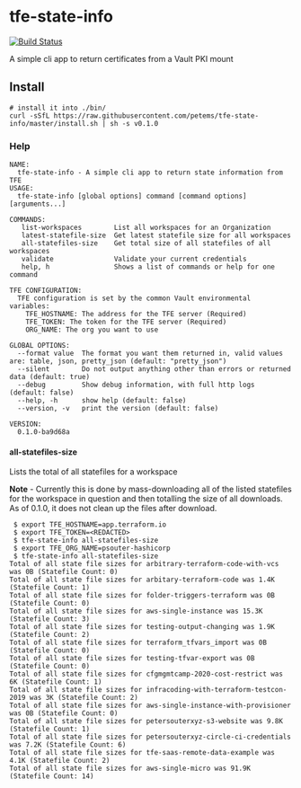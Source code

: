 # tfe-state-info

[![Build Status](https://travis-ci.com/petems/tfe-state-info.svg?branch=master)](https://travis-ci.com/petems/tfe-state-info)

A simple cli app to return certificates from a Vault PKI mount

## Install 

```
# install it into ./bin/
curl -sSfL https://raw.githubusercontent.com/petems/tfe-state-info/master/install.sh | sh -s v0.1.0
```

### Help

```
NAME:
  tfe-state-info - A simple cli app to return state information from TFE
USAGE:
  tfe-state-info [global options] command [command options] [arguments...]

COMMANDS:
   list-workspaces        List all workspaces for an Organization
   latest-statefile-size  Get latest statefile size for all workspaces
   all-statefiles-size    Get total size of all statefiles of all workspaces
   validate               Validate your current credentials
   help, h                Shows a list of commands or help for one command

TFE CONFIGURATION:
  TFE configuration is set by the common Vault environmental variables:
    TFE_HOSTNAME: The address for the TFE server (Required)
    TFE_TOKEN: The token for the TFE server (Required)
    ORG_NAME: The org you want to use

GLOBAL OPTIONS:
  --format value  The format you want them returned in, valid values are: table, json, pretty_json (default: "pretty_json")
  --silent        Do not output anything other than errors or returned data (default: true)
  --debug         Show debug information, with full http logs (default: false)
  --help, -h      show help (default: false)
  --version, -v   print the version (default: false)

VERSION:
  0.1.0-ba9d68a

```

#### all-statefiles-size

Lists the total of all statefiles for a workspace

**Note** - Currently this is done by mass-downloading all of the listed statefiles for the workspace in question and then totalling the size of all downloads. As of 0.1.0, it does not clean up the files after download.

```
 $ export TFE_HOSTNAME=app.terraform.io
 $ export TFE_TOKEN=<REDACTED>
 $ tfe-state-info all-statefiles-size
 $ export TFE_ORG_NAME=psouter-hashicorp
 $ tfe-state-info all-statefiles-size
Total of all state file sizes for arbitrary-terraform-code-with-vcs was 0B (Statefile Count: 0)
Total of all state file sizes for arbitary-terraform-code was 1.4K (Statefile Count: 1)
Total of all state file sizes for folder-triggers-terraform was 0B (Statefile Count: 0)
Total of all state file sizes for aws-single-instance was 15.3K (Statefile Count: 3)
Total of all state file sizes for testing-output-changing was 1.9K (Statefile Count: 2)
Total of all state file sizes for terraform_tfvars_import was 0B (Statefile Count: 0)
Total of all state file sizes for testing-tfvar-export was 0B (Statefile Count: 0)
Total of all state file sizes for cfgmgmtcamp-2020-cost-restrict was 6K (Statefile Count: 1)
Total of all state file sizes for infracoding-with-terraform-testcon-2019 was 3K (Statefile Count: 2)
Total of all state file sizes for aws-single-instance-with-provisioner was 0B (Statefile Count: 0)
Total of all state file sizes for petersouterxyz-s3-website was 9.8K (Statefile Count: 1)
Total of all state file sizes for petersouterxyz-circle-ci-credentials was 7.2K (Statefile Count: 6)
Total of all state file sizes for tfe-saas-remote-data-example was 4.1K (Statefile Count: 2)
Total of all state file sizes for aws-single-micro was 91.9K (Statefile Count: 14)
```